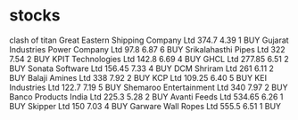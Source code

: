 # stocks
clash of titan
Great Eastern Shipping Company Ltd	374.7	4.39	1	BUY
Gujarat Industries Power Company Ltd	97.8	6.87	6	BUY
Srikalahasthi Pipes Ltd	322	7.54	2	BUY
KPIT Technologies Ltd	142.8	6.69	4	BUY
GHCL Ltd	277.85	6.51	2	BUY
Sonata Software Ltd	156.45	7.33	4	BUY
DCM Shriram Ltd	261	6.11	2	BUY
Balaji Amines Ltd	338	7.92	2	BUY
KCP Ltd	109.25	6.40	5	BUY
KEI Industries Ltd	122.7	7.19	5	BUY
Shemaroo Entertainment Ltd	340	7.97	2	BUY
Banco Products India Ltd	225.3	5.28	2	BUY
Avanti Feeds Ltd	534.65	6.26	1	BUY
Skipper Ltd	150	7.03	4	BUY
Garware Wall Ropes Ltd	555.5	6.51	1	BUY
